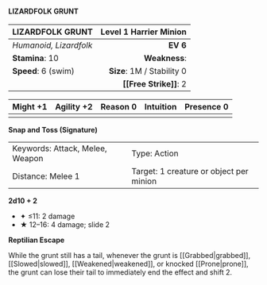 #### LIZARDFOLK GRUNT

| LIZARDFOLK GRUNT       | **Level 1 Harrier Minion** |
| :--------------------- | -------------------------: |
| *Humanoid, Lizardfolk* |                   **EV 6** |
| **Stamina**: 10        |              **Weakness**: |
| **Speed**: 6 (swim)    | **Size**: 1M / Stability 0 |
|                        |     **[[Free Strike]]**: 2 |

| **Might** +1 | **Agility** +2 | **Reason** 0 | **Intuition** | **Presence** 0 |
| ------------ | -------------- | ------------ | ------------- | -------------- |
|              |                |              |               |                |

**Snap and Toss (Signature)**

|                                 |                                         |
| :------------------------------ | :-------------------------------------- |
| Keywords: Attack, Melee, Weapon | Type: Action                            |
| Distance: Melee 1               | Target: 1 creature or object per minion |

**2d10 + 2**

- ✦ ≤11: 2 damage
- ★ 12–16: 4 damage; slide 2

**Reptilian Escape**

While the grunt still has a tail, whenever the grunt is [[Grabbed|grabbed]], [[Slowed|slowed]], [[Weakened|weakened]], or knocked [[Prone|prone]], the grunt can lose their tail to immediately end the effect and shift 2.
